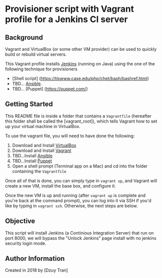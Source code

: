 # Provisioner script with Vagrant profile for a Jenkins CI server

## Background

Vagrant and VirtualBox (or some other VM provider) can be used to quickly build or rebuild virtual servers.

This Vagrant profile installs [Jenkins](http://jenkins-ci.org/) (running on Java) using the one of the following technique for provisioners
- [Shell script] (https://tiswww.case.edu/php/chet/bash/bashref.html)
- TBD... [Ansible](http://www.ansible.com/).
- TBD... [Puppet] (https://puppet.com/)

## Getting Started

This README file is inside a folder that contains a `Vagrantfile` (hereafter this folder shall be called the [vagrant_root]), which tells Vagrant how to set up your virtual machine in VirtualBox.

To use the vagrant file, you will need to have done the following:

  1. Download and Install [VirtualBox](https://www.virtualbox.org/wiki/Downloads)
  2. Download and Install [Vagrant](https://www.vagrantup.com/downloads.html)
  3. TBD...Install [Ansible](http://docs.ansible.com/ansible/latest/intro_installation.html)
  4. TBD...Install [Puppet](https://puppet.com/docs/pe/2018.1/installing.html)
  5. Open a shell prompt (Terminal app on a Mac) and cd into the folder containing the `Vagrantfile`


Once all of that is done, you can simply type in `vagrant up`, and Vagrant will create a new VM, install the base box, and configure it.

Once the new VM is up and running (after `vagrant up` is complete and you're back at the command prompt), you can log into it via SSH if you'd like by typing in `vagrant ssh`. Otherwise, the next steps are below.

## Objective
This script will install Jenkins (a Continious Integration Server) that run on port 8000, we will bypass the "Unlock Jenkins" page install with no jenkins security login mode.

## Author Information
Created in 2018 by [Dzuy Tran]
